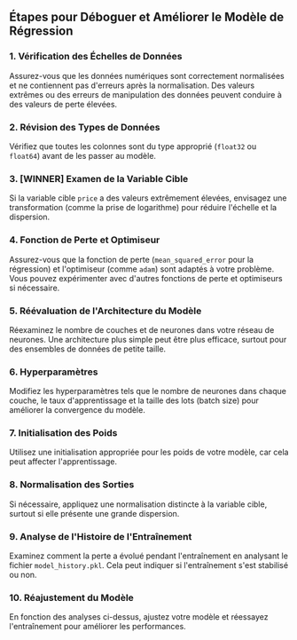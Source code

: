 ## Étapes pour Déboguer et Améliorer le Modèle de Régression

### 1. Vérification des Échelles de Données
Assurez-vous que les données numériques sont correctement normalisées et ne contiennent pas d'erreurs après la normalisation. Des valeurs extrêmes ou des erreurs de manipulation des données peuvent conduire à des valeurs de perte élevées.

### 2. Révision des Types de Données
Vérifiez que toutes les colonnes sont du type approprié (`float32` ou `float64`) avant de les passer au modèle.

### 3. [WINNER] Examen de la Variable Cible
Si la variable cible `price` a des valeurs extrêmement élevées, envisagez une transformation (comme la prise de logarithme) pour réduire l'échelle et la dispersion.

### 4. Fonction de Perte et Optimiseur
Assurez-vous que la fonction de perte (`mean_squared_error` pour la régression) et l'optimiseur (comme `adam`) sont adaptés à votre problème. Vous pouvez expérimenter avec d'autres fonctions de perte et optimiseurs si nécessaire.

### 5. Réévaluation de l'Architecture du Modèle
Réexaminez le nombre de couches et de neurones dans votre réseau de neurones. Une architecture plus simple peut être plus efficace, surtout pour des ensembles de données de petite taille.

### 6. Hyperparamètres
Modifiez les hyperparamètres tels que le nombre de neurones dans chaque couche, le taux d'apprentissage et la taille des lots (batch size) pour améliorer la convergence du modèle.

### 7. Initialisation des Poids
Utilisez une initialisation appropriée pour les poids de votre modèle, car cela peut affecter l'apprentissage.

### 8. Normalisation des Sorties
Si nécessaire, appliquez une normalisation distincte à la variable cible, surtout si elle présente une grande dispersion.

### 9. Analyse de l'Histoire de l'Entraînement
Examinez comment la perte a évolué pendant l'entraînement en analysant le fichier `model_history.pkl`. Cela peut indiquer si l'entraînement s'est stabilisé ou non.

### 10. Réajustement du Modèle
En fonction des analyses ci-dessus, ajustez votre modèle et réessayez l'entraînement pour améliorer les performances.
